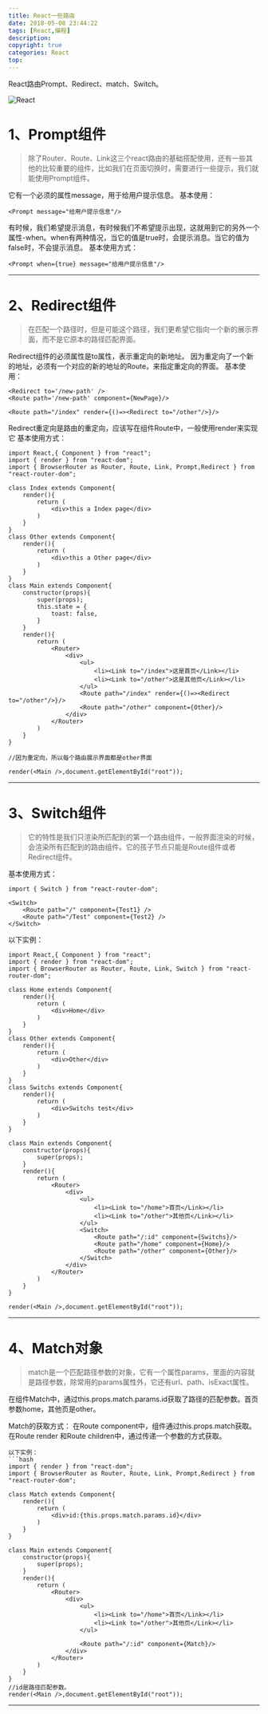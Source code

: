 ```yaml
---
title: React一些路由
date: 2018-05-08 23:44:22
tags: [React,编程]
description: 
copyright: true
categories: React
top:
---
```

React路由Prompt、Redirect、match、Switch。

![React](https://raw.githubusercontent.com/Duanruilong/phone_drl/master/image/blog/react_d.png)

<!--more-->
# 1、Prompt组件 
> 除了Router、Route、Link这三个react路由的基础搭配使用，还有一些其他的比较重要的组件，比如我们在页面切换时，需要进行一些提示，我们就能使用Prompt组件。

它有一个必须的属性message，用于给用户提示信息。 
基本使用：
```hash
<Prompt message="给用户提示信息"/>
```
有时候，我们希望提示消息，有时候我们不希望提示出现，这就用到它的另外一个属性-when。when有两种情况，当它的值是true时，会提示消息。当它的值为false时，不会提示消息。 
基本使用方式：
```hash
<Prompt when={true} message="给用户提示信息"/>
```
***
# 2、Redirect组件 
> 在匹配一个路径时，但是可能这个路径，我们更希望它指向一个新的展示界面，而不是它原本的路径匹配界面。

Redirect组件的必须属性是to属性，表示重定向的新地址。 因为重定向了一个新的地址，必须有一个对应的新的地址的Route，来指定重定向的界面。
基本使用：
```hash
<Redirect to='/new-path' />
<Route path='/new-path' component={NewPage}/>
```
```hash
<Route path="/index" render={()=><Redirect to="/other"/>}/>
```
Redirect重定向是路由的重定向，应该写在组件Route中，一般使用render来实现它 
基本使用方式：
```hash
import React,{ Component } from "react";
import { render } from "react-dom";
import { BrowserRouter as Router, Route, Link, Prompt,Redirect } from "react-router-dom";

class Index extends Component{
    render(){
        return (
            <div>this a Index page</div>
        )
    }
}
class Other extends Component{
    render(){
        return (
            <div>this a Other page</div>
        )
    }
}
class Main extends Component{
    constructor(props){
        super(props);
        this.state = {
            toast: false,
        }
    }
    render(){
        return (
            <Router>
                <div>
                    <ul>
                        <li><Link to="/index">这是首页</Link></li>
                        <li><Link to="/other">这是其他页</Link></li>
                    </ul>
                    <Route path="/index" render={()=><Redirect to="/other"/>}/>
                    <Route path="/other" component={Other}/>
                </div>
            </Router>
        )
    }
}

//因为重定向，所以每个路由展示界面都是other界面

render(<Main />,document.getElementById("root"));
```
***
# 3、Switch组件
> 它的特性是我们只渲染所匹配到的第一个路由组件，一般界面渲染的时候，会渲染所有匹配到的路由组件。它的孩子节点只能是Route组件或者Redirect组件。

基本使用方式：
```hash
import { Switch } from "react-router-dom";

<Switch>
    <Route path="/" component={Test1} />
    <Route path="/Test" component={Test2} />
</Switch>
```
以下实例：
```hash
import React,{ Component } from "react";
import { render } from "react-dom";
import { BrowserRouter as Router, Route, Link, Switch } from "react-router-dom";

class Home extends Component{
    render(){
        return (
            <div>Home</div>
        )
    }
}
class Other extends Component{
    render(){
        return (
            <div>Other</div>
        )
    }
}
class Switchs extends Component{
    render(){
        return (
            <div>Switchs test</div>
        )
    }
}

class Main extends Component{
    constructor(props){
        super(props);
    }
    render(){
        return (
            <Router>
                <div>
                    <ul>
                        <li><Link to="/home">首页</Link></li>
                        <li><Link to="/other">其他页</Link></li>
                    </ul>
                    <Switch>
                        <Route path="/:id" component={Switchs}/>
                        <Route path="/home" component={Home}/>
                        <Route path="/other" component={Other}/>
                    </Switch>
                </div>
            </Router>
        )
    }
}

render(<Main />,document.getElementById("root"));
```
***
# 4、Match对象
> match是一个匹配路径参数的对象，它有一个属性params，里面的内容就是路径参数，除常用的params属性外，它还有url、path、isExact属性。

在组件Match中，通过this.props.match.params.id获取了路径的匹配参数。首页参数home，其他页是other。

Match的获取方式： 
在Route component中，组件通过this.props.match获取。 
在Route render 和Route children中，通过传递一个参数的方式获取。
```
以下实例：
```hash
import { render } from "react-dom";
import { BrowserRouter as Router, Route, Link, Prompt,Redirect } from "react-router-dom";

class Match extends Component{
    render(){
        return (
            <div>id:{this.props.match.params.id}</div>
        )
    }
}

class Main extends Component{
    constructor(props){
        super(props);
    }
    render(){
        return (
            <Router>
                <div>
                    <ul>
                        <li><Link to="/home">首页</Link></li>
                        <li><Link to="/other">其他页</Link></li>
                    </ul>

                    <Route path="/:id" component={Match}/>
                </div>
            </Router>
        )
    }
}
//id是路径匹配参数。
render(<Main />,document.getElementById("root"));
```
***